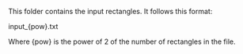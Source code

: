 This folder contains the input rectangles.
It follows this format:

input_{pow}.txt

Where {pow} is the power of 2 of the number of rectangles in the file.
